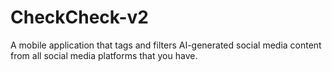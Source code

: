# CheckCheck-v2
A mobile application that tags and filters AI-generated social media content from all social media platforms that you have.
